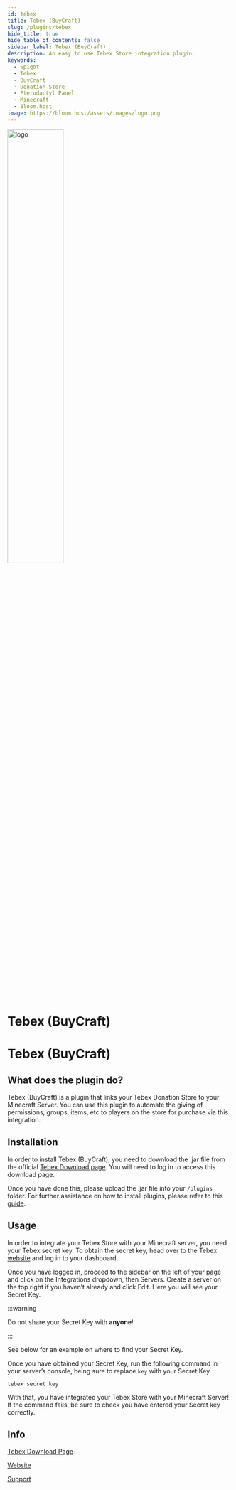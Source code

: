 ```yaml
---
id: tebex
title: Tebex (BuyCraft)
slug: /plugins/tebex
hide_title: true
hide_table_of_contents: false
sidebar_label: Tebex (BuyCraft)
description: An easy to use Tebex Store integration plugin.
keywords:
  - Spigot
  - Tebex
  - BuyCraft
  - Donation Store
  - Pterodactyl Panel
  - Minecraft
  - Bloom.host
image: https://bloom.host/assets/images/logo.png
---
```


<div class="text--center">
<img src="https://bloom.host/assets/images/logo.png" alt="logo" height="50%" width="50%"/>
<h1>Tebex (BuyCraft)</h1>
</div>

# Tebex (BuyCraft)

## What does the plugin do?

Tebex (BuyCraft) is a plugin that links your Tebex Donation Store to your Minecraft Server. You can use this plugin to automate the giving of permissions, groups, items, etc to players on the store for purchase via this integration.

## Installation
 
In order to install Tebex (BuyCraft), you need to download the .jar file from the official [Tebex Download page](https://server.tebex.io/plugins/124/download). You will need to log in to access this download page.

Once you have done this, please upload the .jar file into your `/plugins` folder. For further assistance on how to install plugins, please refer to this [guide](https://docs.bloom.host/bukkit-plugins).

## Usage

In order to integrate your Tebex Store with your Minecraft server, you need your Tebex secret key. To obtain the secret key, head over to the Tebex [website](https://server.tebex.io/settings/servers/1083138) and log in to your dashboard. 

Once you have logged in, proceed to the sidebar on the left of your page and click on the Integrations dropdown, then Servers. Create a server on the top right if you haven’t already and click Edit. Here you will see your Secret Key.

:::warning

Do not share your Secret Key with **anyone**!

:::

See below for an example on where to find your Secret Key. 

<!--![img](static/imgs/plugins/tebex/1.png)-->

Once you have obtained your Secret Key, run the following command in your server’s console, being sure to replace `key` with your Secret Key.

```
tebex secret key
```

With that, you have integrated your Tebex Store with your Minecraft Server! If the command fails, be sure to check you have entered your Secret key correctly.

## Info

[Tebex Download Page](https://server.tebex.io/plugins/124/download)

[Website](https://tebex.io/)

[Support](https://www.tebex.io/contact/support)



